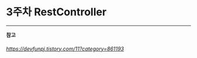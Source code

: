 # 3주차 RestController
   

-------------------------------------------------------------------------------------------------------------------
**참고**   
###### https://devfunpj.tistory.com/11?category=861193
